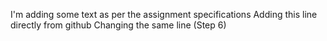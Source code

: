 I'm adding some text as per the assignment specifications
Adding this line directly from github
Changing the same line (Step 6)
